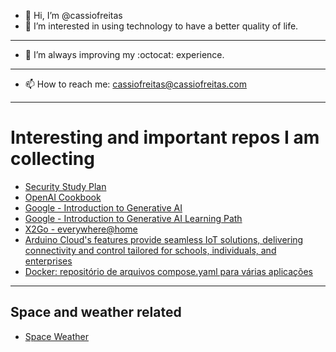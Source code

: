 - 👋 Hi, I’m @cassiofreitas
- 👀 I’m interested in using technology to have a better quality of life.
- ---
- 🌱 I’m always improving my :octocat: experience.
- ---
- 📫 How to reach me: cassiofreitas@cassiofreitas.com

- ---
# Interesting and important repos I am collecting 
 - [Security Study Plan](https://github.com/jassics/security-study-plan)
 - [OpenAI Cookbook](https://github.com/openai/openai-cookbook?utm_source=tldrnewsletter)
 - [Google - Introduction to Generative AI](https://www.cloudskillsboost.google/course_templates/536?utm_source=cgc&utm_medium=blog&utm_campaign=learngenai)
 - [Google - Introduction to Generative AI Learning Path](https://www.cloudskillsboost.google/paths/118?utm_source=cgc&utm_medium=blog&utm_campaign=learngenai)
 - [X2Go - everywhere@home](https://wiki.x2go.org/doku.php)
 - [Arduino Cloud's features provide seamless IoT solutions, delivering connectivity and control tailored for schools, individuals, and enterprises](https://cloud.arduino.cc/)
 - [ Docker: repositório de arquivos compose.yaml para várias aplicações](https://github.com/fabricioveronez/catalogo-docker-compose)
- ---
## Space and weather related
 - [Space Weather](https://solarham.com/)
<!---
cassiofreitas/cassiofreitas is a ✨ special ✨ repository because its `README.md` (this file) appears on your GitHub profile.
You can click the Preview link to take a look at your changes.
--->
